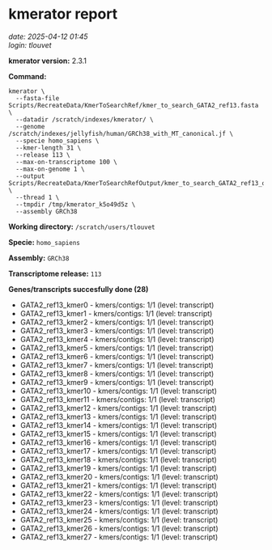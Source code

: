 # kmerator report
*date: 2025-04-12 01:45*  
*login: tlouvet*

**kmerator version:** 2.3.1

**Command:**

```
kmerator \
  --fasta-file Scripts/RecreateData/KmerToSearchRef/kmer_to_search_GATA2_ref13.fasta \
  --datadir /scratch/indexes/kmerator/ \
  --genome /scratch/indexes/jellyfish/human/GRCh38_with_MT_canonical.jf \
  --specie homo_sapiens \
  --kmer-length 31 \
  --release 113 \
  --max-on-transcriptome 100 \
  --max-on-genome 1 \
  --output Scripts/RecreateData/KmerToSearchRefOutput/kmer_to_search_GATA2_ref13_output \
  --thread 1 \
  --tmpdir /tmp/kmerator_k5o49d5z \
  --assembly GRCh38
```

**Working directory:** `/scratch/users/tlouvet`

**Specie:** `homo_sapiens`

**Assembly:** `GRCh38`

**Transcriptome release:** `113`

**Genes/transcripts succesfully done (28)**

- GATA2_ref13_kmer0 - kmers/contigs: 1/1 (level: transcript)
- GATA2_ref13_kmer1 - kmers/contigs: 1/1 (level: transcript)
- GATA2_ref13_kmer2 - kmers/contigs: 1/1 (level: transcript)
- GATA2_ref13_kmer3 - kmers/contigs: 1/1 (level: transcript)
- GATA2_ref13_kmer4 - kmers/contigs: 1/1 (level: transcript)
- GATA2_ref13_kmer5 - kmers/contigs: 1/1 (level: transcript)
- GATA2_ref13_kmer6 - kmers/contigs: 1/1 (level: transcript)
- GATA2_ref13_kmer7 - kmers/contigs: 1/1 (level: transcript)
- GATA2_ref13_kmer8 - kmers/contigs: 1/1 (level: transcript)
- GATA2_ref13_kmer9 - kmers/contigs: 1/1 (level: transcript)
- GATA2_ref13_kmer10 - kmers/contigs: 1/1 (level: transcript)
- GATA2_ref13_kmer11 - kmers/contigs: 1/1 (level: transcript)
- GATA2_ref13_kmer12 - kmers/contigs: 1/1 (level: transcript)
- GATA2_ref13_kmer13 - kmers/contigs: 1/1 (level: transcript)
- GATA2_ref13_kmer14 - kmers/contigs: 1/1 (level: transcript)
- GATA2_ref13_kmer15 - kmers/contigs: 1/1 (level: transcript)
- GATA2_ref13_kmer16 - kmers/contigs: 1/1 (level: transcript)
- GATA2_ref13_kmer17 - kmers/contigs: 1/1 (level: transcript)
- GATA2_ref13_kmer18 - kmers/contigs: 1/1 (level: transcript)
- GATA2_ref13_kmer19 - kmers/contigs: 1/1 (level: transcript)
- GATA2_ref13_kmer20 - kmers/contigs: 1/1 (level: transcript)
- GATA2_ref13_kmer21 - kmers/contigs: 1/1 (level: transcript)
- GATA2_ref13_kmer22 - kmers/contigs: 1/1 (level: transcript)
- GATA2_ref13_kmer23 - kmers/contigs: 1/1 (level: transcript)
- GATA2_ref13_kmer24 - kmers/contigs: 1/1 (level: transcript)
- GATA2_ref13_kmer25 - kmers/contigs: 1/1 (level: transcript)
- GATA2_ref13_kmer26 - kmers/contigs: 1/1 (level: transcript)
- GATA2_ref13_kmer27 - kmers/contigs: 1/1 (level: transcript)

